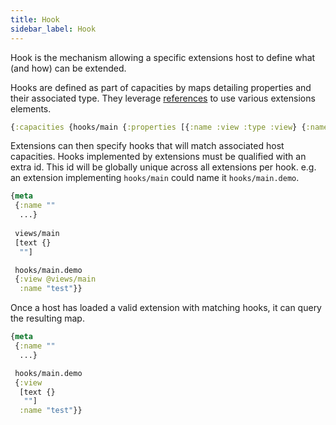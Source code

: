```yaml
---
title: Hook
sidebar_label: Hook
---
```


Hook is the mechanism allowing a specific extensions host to define what (and how) can be extended.

Hooks are defined as part of capacities by maps detailing properties and their associated type. They leverage [references](Reference) to use various extensions elements.

```clojure
{:capacities {hooks/main {:properties [{:name :view :type :view} {:name :name :type :string}]}}}
```

Extensions can then specify hooks that will match associated host capacities.
Hooks implemented by extensions must be qualified with an extra id. This id will be globally unique across all extensions per hook.
e.g. an extension implementing `hooks/main` could name it `hooks/main.demo`.

```clojure
{meta
 {:name ""
  ...}
 
 views/main
 [text {}
  ""]

 hooks/main.demo
 {:view @views/main
  :name "test"}}
```

Once a host has loaded a valid extension with matching hooks, it can query the resulting map.

```clojure
{meta
 {:name ""
  ...}

 hooks/main.demo
 {:view
  [text {}
   ""]
  :name "test"}}
```
